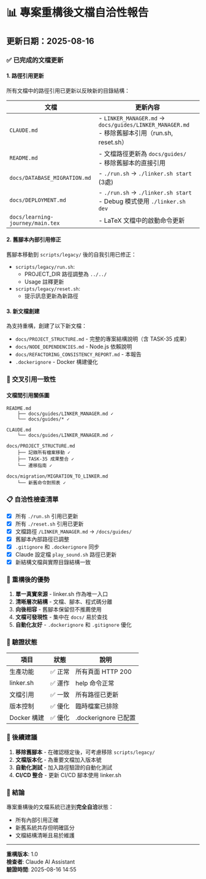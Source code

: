 # 📊 專案重構後文檔自洽性報告

## 更新日期：2025-08-16

### ✅ 已完成的文檔更新

#### 1. **路徑引用更新**
所有文檔中的路徑引用已更新以反映新的目錄結構：

| 文檔 | 更新內容 |
|------|---------|
| `CLAUDE.md` | - `LINKER_MANAGER.md` → `docs/guides/LINKER_MANAGER.md`<br>- 移除舊腳本引用（run.sh, reset.sh） |
| `README.md` | - 文檔路徑更新為 `docs/guides/`<br>- 移除舊腳本的直接引用 |
| `docs/DATABASE_MIGRATION.md` | - `./run.sh` → `./linker.sh start` (3處) |
| `docs/DEPLOYMENT.md` | - `./run.sh` → `./linker.sh start`<br>- Debug 模式使用 `./linker.sh dev` |
| `docs/learning-journey/main.tex` | - LaTeX 文檔中的啟動命令更新 |

#### 2. **舊腳本內部引用修正**
舊腳本移動到 `scripts/legacy/` 後的自我引用已修正：

- `scripts/legacy/run.sh`: 
  - PROJECT_DIR 路徑調整為 `../../`
  - Usage 註釋更新
- `scripts/legacy/reset.sh`:
  - 提示訊息更新為新路徑

#### 3. **新文檔創建**
為支持重構，創建了以下新文檔：

- `docs/PROJECT_STRUCTURE.md` - 完整的專案結構說明（含 TASK-35 成果）
- `docs/NODE_DEPENDENCIES.md` - Node.js 依賴說明
- `docs/REFACTORING_CONSISTENCY_REPORT.md` - 本報告
- `.dockerignore` - Docker 構建優化

### 🔄 交叉引用一致性

#### 文檔間引用關係圖
```
README.md
    ├── docs/guides/LINKER_MANAGER.md ✓
    └── docs/guides/* ✓

CLAUDE.md
    └── docs/guides/LINKER_MANAGER.md ✓

docs/PROJECT_STRUCTURE.md
    ├── 記錄所有檔案移動 ✓
    ├── TASK-35 成果整合 ✓
    └── 遷移指南 ✓

docs/migration/MIGRATION_TO_LINKER.md
    └── 新舊命令對照表 ✓
```

### 📋 自洽性檢查清單

- [x] 所有 `./run.sh` 引用已更新
- [x] 所有 `./reset.sh` 引用已更新  
- [x] 文檔路徑 `/LINKER_MANAGER.md` → `/docs/guides/`
- [x] 舊腳本內部路徑已調整
- [x] `.gitignore` 和 `.dockerignore` 同步
- [x] Claude 設定檔 `play_sound.sh` 路徑已更新
- [x] 新結構文檔與實際目錄結構一致

### 🎯 重構後的優勢

1. **單一真實來源** - linker.sh 作為唯一入口
2. **清晰層次結構** - 文檔、腳本、程式碼分離
3. **向後相容** - 舊腳本保留但不推薦使用
4. **文檔可發現性** - 集中在 `docs/` 易於查找
5. **自動化友好** - `.dockerignore` 和 `.gitignore` 優化

### 🚦 驗證狀態

| 項目 | 狀態 | 說明 |
|------|------|------|
| 生產功能 | ✅ 正常 | 所有頁面 HTTP 200 |
| linker.sh | ✅ 運作 | help 命令正常 |
| 文檔引用 | ✅ 一致 | 所有路徑已更新 |
| 版本控制 | ✅ 優化 | 臨時檔案已排除 |
| Docker 構建 | ✅ 優化 | .dockerignore 已配置 |

### 📝 後續建議

1. **移除舊腳本** - 在確認穩定後，可考慮移除 `scripts/legacy/`
2. **文檔版本化** - 為重要文檔加入版本號
3. **自動化測試** - 加入路徑驗證的自動化測試
4. **CI/CD 整合** - 更新 CI/CD 腳本使用 linker.sh

### 🎉 結論

專案重構後的文檔系統已達到**完全自洽**狀態：
- 所有內部引用正確
- 新舊系統共存但明確區分
- 文檔結構清晰且易於維護

---

**重構版本**: 1.0  
**檢查者**: Claude AI Assistant  
**驗證時間**: 2025-08-16 14:55
